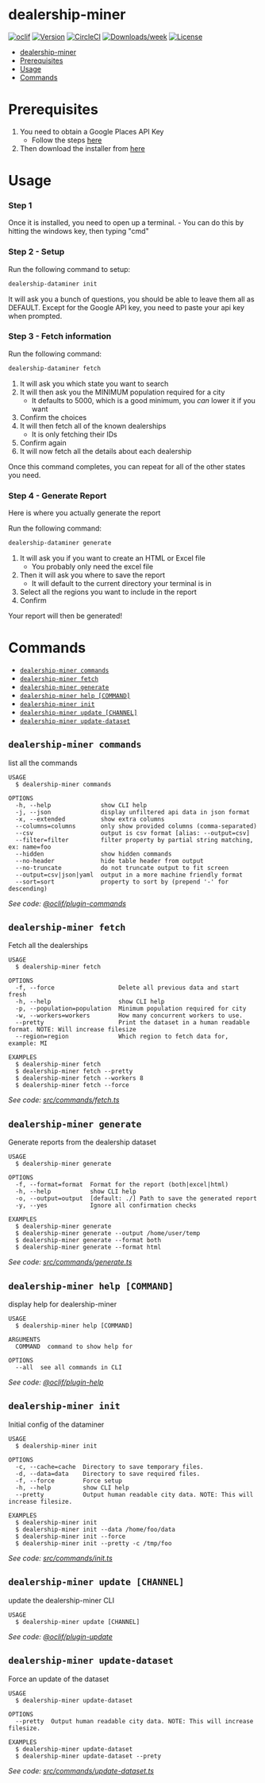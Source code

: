 # dealership-miner

[![oclif](https://img.shields.io/badge/cli-oclif-brightgreen.svg)](https://oclif.io)
[![Version](https://img.shields.io/npm/v/dealership-miner.svg)](https://npmjs.org/package/dealership-miner)
[![CircleCI](https://circleci.com/gh/jordond/dealership-miner/tree/master.svg?style=shield)](https://circleci.com/gh/jordond/dealership-miner/tree/master)
[![Downloads/week](https://img.shields.io/npm/dw/dealership-miner.svg)](https://npmjs.org/package/dealership-miner)
[![License](https://img.shields.io/npm/l/dealership-miner.svg)](https://github.com/jordond/dealership-miner/blob/master/package.json)

<!-- toc -->

-   [dealership-miner](#dealership-miner)
-   [Prerequisites](#prerequisites)
-   [Usage](#usage)
-   [Commands](#commands)
<!-- tocstop -->

# Prerequisites

1. You need to obtain a Google Places API Key
    - Follow the steps [here](https://developers.google.com/places/web-service/get-api-key)
1. Then download the installer from [here]()

# Usage

### Step 1

Once it is installed, you need to open up a terminal. - You can do this by hitting the windows key, then typing "cmd"

### Step 2 - Setup

Run the following command to setup:

```bash
dealership-dataminer init
```

It will ask you a bunch of questions, you should be able to leave them all as DEFAULT. Except for the Google API key, you need to paste your api key when prompted.

### Step 3 - Fetch information

Run the following command:

```bash
dealership-dataminer fetch
```

1. It will ask you which state you want to search
1. It will then ask you the MINIMUM population required for a city
    - It defaults to 5000, which is a good minimum, you _can_ lower it if you want
1. Confirm the choices
1. It will then fetch all of the known dealerships
    - It is only fetching their IDs
1. Confirm again
1. It will now fetch all the details about each dealership

Once this command completes, you can repeat for all of the other states you need.

### Step 4 - Generate Report

Here is where you actually generate the report

Run the following command:

```bash
dealership-dataminer generate
```

1. It will ask you if you want to create an HTML or Excel file
    - You probably only need the excel file
1. Then it will ask you where to save the report
    - It will default to the current directory your terminal is in
1. Select all the regions you want to include in the report
1. Confirm

Your report will then be generated!

<!-- usagestop -->

# Commands

<!-- commands -->

-   [`dealership-miner commands`](#dealership-miner-commands)
-   [`dealership-miner fetch`](#dealership-miner-fetch)
-   [`dealership-miner generate`](#dealership-miner-generate)
-   [`dealership-miner help [COMMAND]`](#dealership-miner-help-command)
-   [`dealership-miner init`](#dealership-miner-init)
-   [`dealership-miner update [CHANNEL]`](#dealership-miner-update-channel)
-   [`dealership-miner update-dataset`](#dealership-miner-update-dataset)

## `dealership-miner commands`

list all the commands

```
USAGE
  $ dealership-miner commands

OPTIONS
  -h, --help              show CLI help
  -j, --json              display unfiltered api data in json format
  -x, --extended          show extra columns
  --columns=columns       only show provided columns (comma-separated)
  --csv                   output is csv format [alias: --output=csv]
  --filter=filter         filter property by partial string matching, ex: name=foo
  --hidden                show hidden commands
  --no-header             hide table header from output
  --no-truncate           do not truncate output to fit screen
  --output=csv|json|yaml  output in a more machine friendly format
  --sort=sort             property to sort by (prepend '-' for descending)
```

_See code: [@oclif/plugin-commands](https://github.com/oclif/plugin-commands/blob/v1.3.0/src/commands/commands.ts)_

## `dealership-miner fetch`

Fetch all the dealerships

```
USAGE
  $ dealership-miner fetch

OPTIONS
  -f, --force                  Delete all previous data and start fresh
  -h, --help                   show CLI help
  -p, --population=population  Minimum population required for city
  -w, --workers=workers        How many concurrent workers to use.
  --pretty                     Print the dataset in a human readable format. NOTE: Will increase filesize
  --region=region              Which region to fetch data for, example: MI

EXAMPLES
  $ dealership-miner fetch
  $ dealership-miner fetch --pretty
  $ dealership-miner fetch --workers 8
  $ dealership-miner fetch --force
```

_See code: [src/commands/fetch.ts](https://github.com/jordond/dealership-miner/blob/v1.0.1/src/commands/fetch.ts)_

## `dealership-miner generate`

Generate reports from the dealership dataset

```
USAGE
  $ dealership-miner generate

OPTIONS
  -f, --format=format  Format for the report (both|excel|html)
  -h, --help           show CLI help
  -o, --output=output  [default: ./] Path to save the generated report
  -y, --yes            Ignore all confirmation checks

EXAMPLES
  $ dealership-miner generate
  $ dealership-miner generate --output /home/user/temp
  $ dealership-miner generate --format both
  $ dealership-miner generate --format html
```

_See code: [src/commands/generate.ts](https://github.com/jordond/dealership-miner/blob/v1.0.1/src/commands/generate.ts)_

## `dealership-miner help [COMMAND]`

display help for dealership-miner

```
USAGE
  $ dealership-miner help [COMMAND]

ARGUMENTS
  COMMAND  command to show help for

OPTIONS
  --all  see all commands in CLI
```

_See code: [@oclif/plugin-help](https://github.com/oclif/plugin-help/blob/v3.2.0/src/commands/help.ts)_

## `dealership-miner init`

Initial config of the dataminer

```
USAGE
  $ dealership-miner init

OPTIONS
  -c, --cache=cache  Directory to save temporary files.
  -d, --data=data    Directory to save required files.
  -f, --force        Force setup
  -h, --help         show CLI help
  --pretty           Output human readable city data. NOTE: This will increase filesize.

EXAMPLES
  $ dealership-miner init
  $ dealership-miner init --data /home/foo/data
  $ dealership-miner init --force
  $ dealership-miner init --pretty -c /tmp/foo
```

_See code: [src/commands/init.ts](https://github.com/jordond/dealership-miner/blob/v1.0.1/src/commands/init.ts)_

## `dealership-miner update [CHANNEL]`

update the dealership-miner CLI

```
USAGE
  $ dealership-miner update [CHANNEL]
```

_See code: [@oclif/plugin-update](https://github.com/oclif/plugin-update/blob/v1.3.10/src/commands/update.ts)_

## `dealership-miner update-dataset`

Force an update of the dataset

```
USAGE
  $ dealership-miner update-dataset

OPTIONS
  --pretty  Output human readable city data. NOTE: This will increase filesize.

EXAMPLES
  $ dealership-miner update-dataset
  $ dealership-miner update-dataset --prety
```

_See code: [src/commands/update-dataset.ts](https://github.com/jordond/dealership-miner/blob/v1.0.1/src/commands/update-dataset.ts)_

<!-- commandsstop -->

```

```
